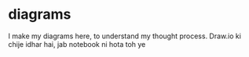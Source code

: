 # diagrams

I make my diagrams here, to understand my thought process. Draw.io ki chije idhar hai, jab notebook ni hota toh ye
